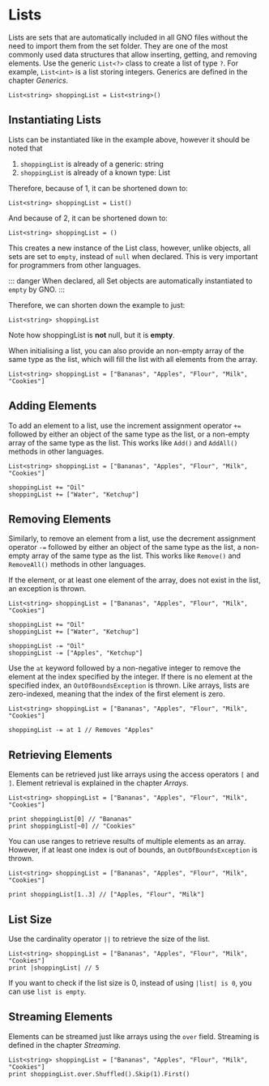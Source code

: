 # Lists

Lists are sets that are automatically included in all GNO files without the need to import them
from the set folder. They are one of the most commonly used data structures that allow inserting,
getting, and removing elements. Use the generic `List<?>` class to create a list of type `?`.
For example, `List<int>` is a list storing integers. Generics are defined in the chapter _Generics_.

```gno
List<string> shoppingList = List<string>()
```

## Instantiating Lists

Lists can be instantiated like in the example above, however it should be noted that

1. `shoppingList` is already of a generic: string
2. `shoppingList` is already of a known type: List<string>

Therefore, because of 1, it can be shortened down to:

```gno
List<string> shoppingList = List()
```

And because of 2, it can be shortened down to:

```gno
List<string> shoppingList = ()
```

This creates a new instance of the List class, however, unlike objects, all sets are set to `empty`,
instead of `null` when declared. This is very important for programmers from other languages.

::: danger
When declared, all Set objects are automatically instantiated to `empty` by GNO.
:::

Therefore, we can shorten down the example to just:

```gno
List<string> shoppingList
```

Note how shoppingList is **not** null, but it is **empty**.

When initialising a list, you can also provide an non-empty array of the same type as the list,
which will fill the list with all elements from the array.

```gno
List<string> shoppingList = ["Bananas", "Apples", "Flour", "Milk", "Cookies"]
```

## Adding Elements

To add an element to a list, use the increment assignment operator `+=` followed by either an
object of the same type as the list, or a non-empty array of the same type as the list.
This works like `Add()` and `AddAll()` methods in other languages.

```gno
List<string> shoppingList = ["Bananas", "Apples", "Flour", "Milk", "Cookies"]

shoppingList += "Oil"
shoppingList += ["Water", "Ketchup"]
```

## Removing Elements

Similarly, to remove an element from a list, use the decrement assignment operator `-=` followed by
either an object of the same type as the list, a non-empty array of the same type as the list.
This works like `Remove()` and `RemoveAll()` methods in other languages.

If the element, or at least one element of the array, does not exist in the list, an exception
is thrown.

```gno
List<string> shoppingList = ["Bananas", "Apples", "Flour", "Milk", "Cookies"]

shoppingList += "Oil"
shoppingList += ["Water", "Ketchup"]

shoppingList -= "Oil"
shoppingList -= ["Apples", "Ketchup"]
```

Use the `at` keyword followed by a non-negative integer to remove the element at the index specified
by the integer. If there is no element at the specified index, an `OutOfBoundsException` is thrown.
Like arrays, lists are zero-indexed, meaning that the index of the first element is zero.

```gno
List<string> shoppingList = ["Bananas", "Apples", "Flour", "Milk", "Cookies"]

shoppingList -= at 1 // Removes "Apples"
```

## Retrieving Elements

Elements can be retrieved just like arrays using the access operators `[` and `]`.
Element retrieval is explained in the chapter _Arrays_.

```gno
List<string> shoppingList = ["Bananas", "Apples", "Flour", "Milk", "Cookies"]

print shoppingList[0] // "Bananas"
print shoppingList[~0] // "Cookies"
```

You can use ranges to retrieve results of multiple elements as an array. However, if at least one
index is out of bounds, an `OutOfBoundsException` is thrown.

```gno
List<string> shoppingList = ["Bananas", "Apples", "Flour", "Milk", "Cookies"]

print shoppingList[1..3] // ["Apples, "Flour", "Milk"]
```

## List Size

Use the cardinality operator `||` to retrieve the size of the list.

```gno
List<string> shoppingList = ["Bananas", "Apples", "Flour", "Milk", "Cookies"]
print |shoppingList| // 5
```

If you want to check if the list size is 0, instead of using `|list| is 0`, you can use
`list is empty`.

## Streaming Elements

Elements can be streamed just like arrays using the `over` field. Streaming is defined in the
chapter _Streaming_.

```gno
List<string> shoppingList = ["Bananas", "Apples", "Flour", "Milk", "Cookies"]
print shoppingList.over.Shuffled().Skip(1).First()
```
